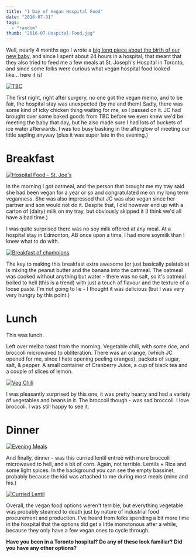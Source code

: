 ```yaml
---
title: "1 Day of Vegan Hospital Food"
date: "2016-07-31"
tags:
  - "random"
thumb: "2016-07-Hospital-Food.jpg"
---
```


Well, nearly 4 months ago I wrote a [big long piece about the birth of our new baby](/the-day-our-son-was-born/), and since I spent about 24 hours in a hospital, that meant that they also tried to feed me a few meals at St. Joseph's Hospital in Toronto, and since some folks were curious what vegan hospital food looked like... here it is!

[![TBC](images/26238606425_bb55efe27d_c.jpg)](https://www.flickr.com/photos/prairiev/26238606425/in/album-72157670271182242/ "Untitled")

The first night, right after surgery, no one got the vegan memo, and to be fair, the hospital stay was unexpected (by me and them) Sadly, there was some kind of icky chicken thing waiting for me, so I passed on it. JC had brought over some baked goods from TBC before we even knew we'd be meeting the baby that day, but he also made sure I had lots of buckets of ice water afterwards. I was too busy basking in the afterglow of meeting our little sapling anyway (plus it was super late in the evening.)

# Breakfast

[![Hospital Food - St. Joe's](images/26212674446_e75e9e36bc_c.jpg)](https://www.flickr.com/photos/prairiev/26212674446/in/album-72157670271182242/ "Hospital Food - St. Joe's")

In the morning I got oatmeal, and the person that brought me my tray said she had been vegan for a year or so and congratulated me on my long term veganness. She was also impressed that JC was also vegan since her partner and son would not do it. Despite that, I did however end up with a carton of (dairy) milk on my tray, but obviously skipped it (I think we'd all have a bad time.)

I was quite surprised there was no soy milk offered at any meal. At a hospital stay in Edmonton, AB once upon a time, I had more soymilk than I knew what to do with.

[![Breakfast of champions](images/26172312941_eee9a39fac_c.jpg)](https://www.flickr.com/photos/prairiev/26172312941/in/album-72157670271182242/ "Breakfast of champions")
<script src="//embedr.flickr.com/assets/client-code.js" async charset="utf-8"></script>

The key to making this breakfast extra awesome (or just basically palatable) is mixing the peanut butter and the banana into the oatmeal. The oatmeal was cooked without anything but water - there was no salt, so it's oatmeal boiled to hell (this is a trend) with just a touch of flavour and the texture of a loose paste. I'm not going to lie - I thought it was delicious (but I was very very hungry by this point.)

# Lunch

This was lunch.

Left over melba toast from the morning. Vegetable chili, with some rice, and broccoli microwaved to obliteration. There was an orange, (which JC opened for me, since I hate opening peeling oranges), packets of sugar, salt, & pepper. A small container of Cranberry Juice, a cup of black tea and a couple of slices of lemon.

[![Veg Chili](images/26146151362_eae63f9da8_c.jpg)](https://www.flickr.com/photos/prairiev/26146151362/in/album-72157670271182242/ "Veg Chili")

I was pleasantly surprised by this one, it was pretty hearty and had a variety of vegetables and beans in it. The broccoli though - was sad broccoli. I love broccoli. I was still happy to see it.

# Dinner

[![Evening Meals](images/26146160862_9829605f4f_c.jpg)](https://www.flickr.com/photos/prairiev/26146160862/in/album-72157670271182242/ "Evening Meals")

And finally, dinner - was this curried lentil entreè with more broccoli microwaved to hell, and a bit of corn. Again, not terrible. Lentils + Rice and some light spices. In the background you can see the empty bassinet, probably because the kid was attached to me during most meals (mine and his.)

[![Curried Lentil](images/26238616225_985d1932df_c.jpg)](https://www.flickr.com/photos/prairiev/26238616225/in/album-72157670271182242/ "Curried Lentil")

Overall, the vegan food options weren't terrible, but everything vegetable was probably steamed to death just by nature of industrial food procurement and production. I've heard from folks spending a bit more time in the hospital that the options did get a little monotonous after a while, because they only have a few vegan ones to cycle through.

**Have you been in a Toronto hospital? Do any of these look familiar? Did you have any other options?**
